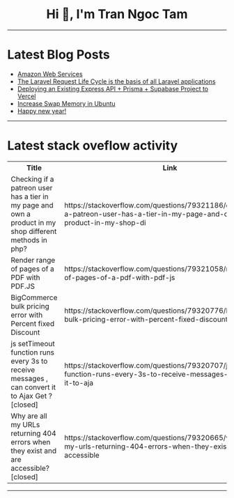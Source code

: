 <h1 align="center">Hi 👋, I'm Tran Ngoc Tam</h1>

---

# Latest Blog Posts 
<!-- BLOG-POST-LIST:START -->
- [Amazon Web Services](https://dev.to/madgan95/amazon-web-services-2d7m)
- [The Laravel Request Life Cycle is the basis of all Laravel applications](https://dev.to/thedevricha/the-laravel-request-life-cycle-is-the-basis-of-all-laravel-applications-3h9)
- [Deploying an Existing Express API + Prisma + Supabase Project to Vercel](https://dev.to/7twilight/deploying-an-existing-express-api-prisma-supabase-project-to-vercel-1h0d)
- [Increase Swap Memory in Ubuntu](https://dev.to/azayshrestha/increase-swap-memory-in-ubuntu-5bb1)
- [Happy new year!](https://dev.to/ben/happy-new-year-403c)
<!-- BLOG-POST-LIST:END -->

---

# Latest stack oveflow activity
<table>
  <tr><th>Title</th><th>Link</th></tr>
  <!-- STACKOVERFLOW:START --><tr><td>Checking if a patreon user has a tier in my page and own a product in my shop different methods in php?</td><td>https://stackoverflow.com/questions/79321186/checking-if-a-patreon-user-has-a-tier-in-my-page-and-own-a-product-in-my-shop-di</td></tr><tr><td>Render range of pages of a PDF with PDF.JS</td><td>https://stackoverflow.com/questions/79321058/render-range-of-pages-of-a-pdf-with-pdf-js</td></tr><tr><td>BigCommerce bulk pricing error with Percent fixed Discount</td><td>https://stackoverflow.com/questions/79320776/bigcommerce-bulk-pricing-error-with-percent-fixed-discount</td></tr><tr><td>js setTimeout function runs every 3s to receive messages , can convert it to Ajax Get ? [closed]</td><td>https://stackoverflow.com/questions/79320707/js-settimeout-function-runs-every-3s-to-receive-messages-can-convert-it-to-aja</td></tr><tr><td>Why are all my URLs returning 404 errors when they exist and are accessible? [closed]</td><td>https://stackoverflow.com/questions/79320665/why-are-all-my-urls-returning-404-errors-when-they-exist-and-are-accessible</td></tr><!-- STACKOVERFLOW:END -->
</table>

---


